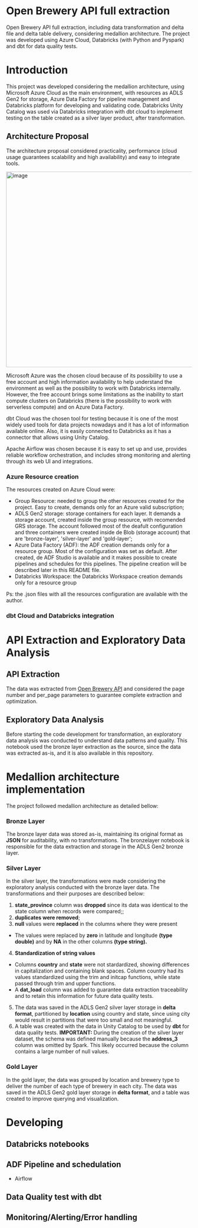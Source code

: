 # Open Brewery API full extraction
Open Brewery API full extraction, including data transformation and delta file and delta table delivery, considering medallion architecture. The project was developed using Azure Cloud, Databricks (with Python and Pyspark) and dbt for data quality tests. 

# Introduction
This project was developed considering the medallion architecture, using Microsoft Azure Cloud as the main environment, with resources as ADLS Gen2 for storage, Azure Data Factory for pipeline management and Databricks platform for developing and validating code. Databricks Unity Catalog was used via Databricks integration with dbt cloud to implement testing on the table created as a silver layer product, after transformation.

## Architecture Proposal
The architecture proposal considered practicality, performance (cloud usage guarantees scalability and high availability) and easy to integrate tools.

<img width="1464" height="529" alt="image" src="https://github.com/user-attachments/assets/058a9c62-f603-4003-9400-d1ae22f7c94a" />

Microsoft Azure was the chosen cloud because of its possibility to use a free account and high information availability to help understand the environment as well as the possibility to work with Databricks internally. However, the free account brings some limitations as the inability to start compute clusters on Databricks (there is the possibility to work with serverless compute) and on Azure Data Factory.

dbt Cloud was the chosen tool for testing because it is one of the most widely used tools for data projects nowadays and it has a lot of information available online. Also, it is easily connected to Databricks as it has a connector that allows using Unity Catalog.

Apache Airflow was chosen because it is easy to set up and use, provides reliable workflow orchestration, and includes strong monitoring and alerting through its web UI and integrations.

### Azure Resource creation
The resources created on Azure Cloud were:
  - Group Resource: needed to group the other resources created for the project. Easy to create, demands only for an Azure valid subscription;
  - ADLS Gen2 storage: storage containers for each layer. It demands a storage account, created inside the group resource, with recomended GRS storage. The account followed most of the deafult configuration and three containers were created inside de Blob (storage account) that are  'bronze-layer', 'silver-layer' and 'gold-layer';
  - Azure Data Factory (ADF): the ADF creation demands only for a resource group. Most of the configuration was set as default. After created, de ADF Studio is available and it makes possible to create pipelines and schedules for this pipelines. The pipeline creation will be described later in this README file.
  - Databricks Workspace: the Databricks Workspace creation demands only for a resource group

Ps: the .json files with all the resources configuration are available with the author.

### dbt Cloud and Databricks integration

# API Extraction and Exploratory Data Analysis
## API Extraction
The data was extracted from [Open Brewery API](https://www.openbrewerydb.org/) and considered the page number and per_page parameters to guarantee complete extraction and optimization.

## Exploratory Data Analysis
Before starting the code development for transformation, an exploratory data analysis was conducted to understand data patterns and quality. This notebook used the bronze layer extraction as the source, since the data was extracted as-is, and it is also available in this repository.

# Medallion architecture implementation
The project followed medallion architecture as detailed bellow:

### Bronze Layer
The bronze layer data was stored as-is, maintaining its original format as **JSON** for auditability, with no transformations. The bronzelayer notebook is responsible for the data extraction and storage in the ADLS Gen2 bronze layer.

### Silver Layer
In the silver layer, the transformations were made considering the exploratory analysis conducted with the bronze layer data. The transformations and their purposes are described below:
1. **state_province** column was **dropped** since its data was identical to the state column when records were compared;;
2. **duplicates were removed**;
3. **null** values were **replaced** in the columns where they were present
  - The values were replaced by **zero** in latitude and longitude **(type double)** and by **NA** in the other columns **(type string).**
4. **Standardization of string values**
  - Columns **country** and **state** were not stardardized, showing differences in capitalization and containing blank spaces. Column country had its values standardized using the trim and initcap functions, while state passed through trim and upper functions.
  - A **dat_load** column was added to guarantee data extraction traceability and to retain this information for future data quality tests.
5. The data was saved in the ADLS Gen2 silver layer storage in **delta format**, partitioned by **location** using country and state, since using city would result in partitions that were too small and not meaningful.
6. A table was created with the data in Unity Catalog to be used by **dbt** for data quality tests.
**IMPORTANT:** During the creation of the silver layer dataset, the schema was defined manually because the **address_3** column was omitted by Spark. This likely occurred because the column contains a large number of null values.

### Gold Layer
In the gold layer, the data was grouped by location and brewery type to deliver the number of each type of brewery in each city. The data was saved in the ADLS Gen2 gold layer storage in **delta format**, and a table was created to improve querying and visualization.

# Developing
## Databricks notebooks
## ADF Pipeline and schedulation
- Airflow
## Data Quality test with dbt
## Monitoring/Alerting/Error handling
